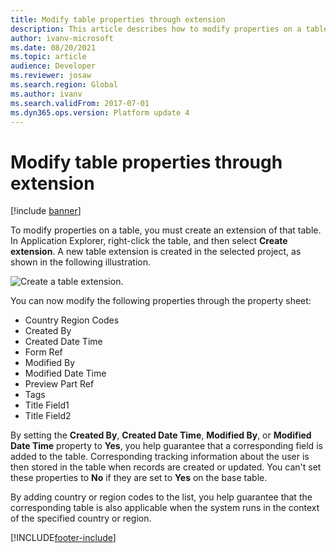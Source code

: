 ```yaml
---
title: Modify table properties through extension
description: This article describes how to modify properties on a table by using an extension.
author: ivanv-microsoft
ms.date: 08/20/2021
ms.topic: article
audience: Developer
ms.reviewer: josaw
ms.search.region: Global
ms.author: ivanv
ms.search.validFrom: 2017-07-01
ms.dyn365.ops.version: Platform update 4
---
```


# Modify table properties through extension

[!include [banner](../includes/banner.md)]

To modify properties on a table, you must create an extension of that table. In Application Explorer, right-click the table, and then select **Create extension**. A new table extension is created in the selected project, as shown in the following illustration.

![Create a table extension.](media/ModifyPropertiesOnTable.jpg) 

You can now modify the following properties through the property sheet:

+ Country Region Codes
+ Created By
+ Created Date Time
+ Form Ref
+ Modified By
+ Modified Date Time
+ Preview Part Ref
+ Tags
+ Title Field1
+ Title Field2

By setting the **Created By**, **Created Date Time**, **Modified By**, or **Modified Date Time** property to **Yes**, you help guarantee that a corresponding field is added to the table. Corresponding tracking information about the user is then stored in the table when records are created or updated. You can't set these properties to **No** if they are set to **Yes** on the base table.

By adding country or region codes to the list, you help guarantee that the corresponding table is also applicable when the system runs in the context of the specified country or region.

[!INCLUDE[footer-include](../../../includes/footer-banner.md)]
